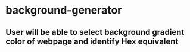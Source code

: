 # background-generator

## User will be able to select background gradient color of webpage and identify Hex equivalent ##
